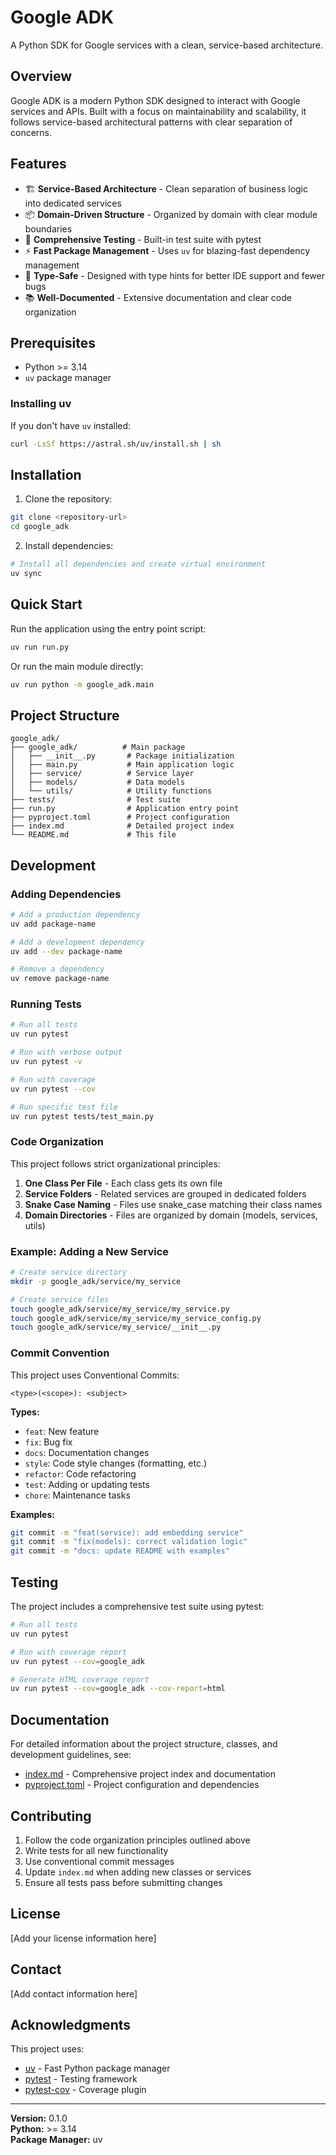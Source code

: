# Google ADK

A Python SDK for Google services with a clean, service-based architecture.

## Overview

Google ADK is a modern Python SDK designed to interact with Google services and APIs. Built with a focus on maintainability and scalability, it follows service-based architectural patterns with clear separation of concerns.

## Features

- 🏗️ **Service-Based Architecture** - Clean separation of business logic into dedicated services
- 📦 **Domain-Driven Structure** - Organized by domain with clear module boundaries
- 🧪 **Comprehensive Testing** - Built-in test suite with pytest
- ⚡ **Fast Package Management** - Uses `uv` for blazing-fast dependency management
- 🔧 **Type-Safe** - Designed with type hints for better IDE support and fewer bugs
- 📚 **Well-Documented** - Extensive documentation and clear code organization

## Prerequisites

- Python >= 3.14
- `uv` package manager

### Installing uv

If you don't have `uv` installed:

```bash
curl -LsSf https://astral.sh/uv/install.sh | sh
```

## Installation

1. Clone the repository:

```bash
git clone <repository-url>
cd google_adk
```

2. Install dependencies:

```bash
# Install all dependencies and create virtual environment
uv sync
```

## Quick Start

Run the application using the entry point script:

```bash
uv run run.py
```

Or run the main module directly:

```bash
uv run python -m google_adk.main
```

## Project Structure

```
google_adk/
├── google_adk/          # Main package
│   ├── __init__.py       # Package initialization
│   ├── main.py           # Main application logic
│   ├── service/          # Service layer
│   ├── models/           # Data models
│   └── utils/            # Utility functions
├── tests/                # Test suite
├── run.py                # Application entry point
├── pyproject.toml        # Project configuration
├── index.md              # Detailed project index
└── README.md             # This file
```

## Development

### Adding Dependencies

```bash
# Add a production dependency
uv add package-name

# Add a development dependency
uv add --dev package-name

# Remove a dependency
uv remove package-name
```

### Running Tests

```bash
# Run all tests
uv run pytest

# Run with verbose output
uv run pytest -v

# Run with coverage
uv run pytest --cov

# Run specific test file
uv run pytest tests/test_main.py
```

### Code Organization

This project follows strict organizational principles:

1. **One Class Per File** - Each class gets its own file
2. **Service Folders** - Related services are grouped in dedicated folders
3. **Snake Case Naming** - Files use snake_case matching their class names
4. **Domain Directories** - Files are organized by domain (models, services, utils)

### Example: Adding a New Service

```bash
# Create service directory
mkdir -p google_adk/service/my_service

# Create service files
touch google_adk/service/my_service/my_service.py
touch google_adk/service/my_service/my_service_config.py
touch google_adk/service/my_service/__init__.py
```

### Commit Convention

This project uses Conventional Commits:

```
<type>(<scope>): <subject>
```

**Types:**
- `feat`: New feature
- `fix`: Bug fix
- `docs`: Documentation changes
- `style`: Code style changes (formatting, etc.)
- `refactor`: Code refactoring
- `test`: Adding or updating tests
- `chore`: Maintenance tasks

**Examples:**
```bash
git commit -m "feat(service): add embedding service"
git commit -m "fix(models): correct validation logic"
git commit -m "docs: update README with examples"
```

## Testing

The project includes a comprehensive test suite using pytest:

```bash
# Run all tests
uv run pytest

# Run with coverage report
uv run pytest --cov=google_adk

# Generate HTML coverage report
uv run pytest --cov=google_adk --cov-report=html
```

## Documentation

For detailed information about the project structure, classes, and development guidelines, see:

- [index.md](index.md) - Comprehensive project index and documentation
- [pyproject.toml](pyproject.toml) - Project configuration and dependencies

## Contributing

1. Follow the code organization principles outlined above
2. Write tests for all new functionality
3. Use conventional commit messages
4. Update `index.md` when adding new classes or services
5. Ensure all tests pass before submitting changes

## License

[Add your license information here]

## Contact

[Add contact information here]

## Acknowledgments

This project uses:
- [uv](https://github.com/astral-sh/uv) - Fast Python package manager
- [pytest](https://pytest.org/) - Testing framework
- [pytest-cov](https://pytest-cov.readthedocs.io/) - Coverage plugin

---

**Version:** 0.1.0  
**Python:** >= 3.14  
**Package Manager:** uv